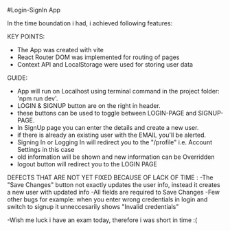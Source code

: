 #Login-SignIn App

In the time boundation i had, i achieved following features:

KEY POINTS:
- The App was created with vite
- React Router DOM was implemented for routing of pages
- Context API and LocalStorage were used for storing user data

GUIDE:
- App will run on Localhost using terminal command in the project folder: 'npm run dev'. 
- LOGIN & SIGNUP button are on the right in header.
- these buttons can be used to toggle between LOGIN-PAGE and SIGNUP-PAGE.
- In SignUp page you can enter the details and create a new user.
- if there is already an existing user with the EMAIL you'll be alerted.
- Signing In or Logging In will redirect you to the "/profile" i.e. Account Settings in this case
- old information will be shown and new information can be Overridden
- logout button will redirect you to the LOGIN PAGE

DEFECTS THAT ARE NOT YET FIXED BECAUSE OF LACK OF TIME :
-The "Save Changes" button not exactly updates the user info, instead it creates a new user with updated info
-All fields are required to Save Changes 
-Few other bugs for example: when you enter wrong credentials in login and switch to signup it unneccesarily shows "Invalid credentials"







-Wish me luck i have an exam today, therefore i was short in time :(
